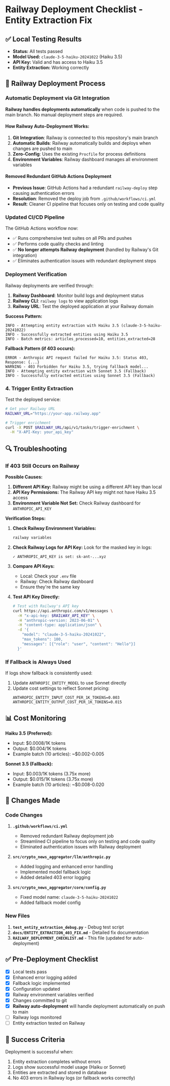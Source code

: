 # Railway Deployment Checklist - Entity Extraction Fix

## ✅ Local Testing Results
- **Status:** All tests passed
- **Model Used:** `claude-3-5-haiku-20241022` (Haiku 3.5)
- **API Key:** Valid and has access to Haiku 3.5
- **Entity Extraction:** Working correctly

## 🚀 Railway Deployment Process

### Automatic Deployment via Git Integration

**Railway handles deployments automatically** when code is pushed to the main branch. No manual deployment steps are required.

#### How Railway Auto-Deployment Works:
1. **Git Integration**: Railway is connected to this repository's main branch
2. **Automatic Builds**: Railway automatically builds and deploys when changes are pushed to main
3. **Zero-Config**: Uses the existing `Procfile` for process definitions
4. **Environment Variables**: Railway dashboard manages all environment variables

#### Removed Redundant GitHub Actions Deployment
- **Previous Issue**: GitHub Actions had a redundant `railway-deploy` step causing authentication errors
- **Resolution**: Removed the deploy job from `.github/workflows/ci.yml`
- **Result**: Cleaner CI pipeline that focuses only on testing and code quality

### Updated CI/CD Pipeline
The GitHub Actions workflow now:
- ✅ Runs comprehensive test suites on all PRs and pushes
- ✅ Performs code quality checks and linting
- ✅ **No longer attempts Railway deployment** (handled by Railway's Git integration)
- ✅ Eliminates authentication issues with redundant deployment steps

### Deployment Verification
Railway deployments are verified through:
1. **Railway Dashboard**: Monitor build logs and deployment status
2. **Railway CLI**: `railway logs` to view application logs
3. **Railway URL**: Test the deployed application at your Railway domain


**Success Pattern:**
```
INFO - Attempting entity extraction with Haiku 3.5 (claude-3-5-haiku-20241022)
INFO - Successfully extracted entities using Haiku 3.5
INFO - Batch metrics: articles_processed=10, entities_extracted=28
```

**Fallback Pattern (if 403 occurs):**
```
ERROR - Anthropic API request failed for Haiku 3.5: Status 403, Response: {...}
WARNING - 403 Forbidden for Haiku 3.5, trying fallback model...
INFO - Attempting entity extraction with Sonnet 3.5 (Fallback)
INFO - Successfully extracted entities using Sonnet 3.5 (Fallback)
```

### 4. Trigger Entity Extraction
Test the deployed service:

```bash
# Get your Railway URL
RAILWAY_URL="https://your-app.railway.app"

# Trigger enrichment
curl -X POST $RAILWAY_URL/api/v1/tasks/trigger-enrichment \
  -H "X-API-Key: your_api_key"
```

## 🔍 Troubleshooting

### If 403 Still Occurs on Railway

**Possible Causes:**
1. **Different API Key:** Railway might be using a different API key than local
2. **API Key Permissions:** The Railway API key might not have Haiku 3.5 access
3. **Environment Variable Not Set:** Check Railway dashboard for `ANTHROPIC_API_KEY`

**Verification Steps:**

1. **Check Railway Environment Variables:**
   ```bash
   railway variables
   ```

2. **Check Railway Logs for API Key:**
   Look for the masked key in logs:
   ```
   ✓ ANTHROPIC_API_KEY is set: sk-ant-...xyz
   ```

3. **Compare API Keys:**
   - Local: Check your `.env` file
   - Railway: Check Railway dashboard
   - Ensure they're the same key

4. **Test API Key Directly:**
   ```bash
   # Test with Railway's API key
   curl https://api.anthropic.com/v1/messages \
     -H "x-api-key: $RAILWAY_API_KEY" \
     -H "anthropic-version: 2023-06-01" \
     -H "content-type: application/json" \
     -d '{
       "model": "claude-3-5-haiku-20241022",
       "max_tokens": 100,
       "messages": [{"role": "user", "content": "Hello"}]
     }'
   ```

### If Fallback is Always Used

If logs show fallback is consistently used:
1. Update `ANTHROPIC_ENTITY_MODEL` to use Sonnet directly
2. Update cost settings to reflect Sonnet pricing:
   ```
   ANTHROPIC_ENTITY_INPUT_COST_PER_1K_TOKENS=0.003
   ANTHROPIC_ENTITY_OUTPUT_COST_PER_1K_TOKENS=0.015
   ```

## 📊 Cost Monitoring

**Haiku 3.5 (Preferred):**
- Input: $0.0008/1K tokens
- Output: $0.004/1K tokens
- Example batch (10 articles): ~$0.002-0.005

**Sonnet 3.5 (Fallback):**
- Input: $0.003/1K tokens (3.75x more)
- Output: $0.015/1K tokens (3.75x more)
- Example batch (10 articles): ~$0.008-0.020

## 📝 Changes Made

### Code Changes
1. **`.github/workflows/ci.yml`**
   - Removed redundant Railway deployment job
   - Streamlined CI pipeline to focus only on testing and code quality
   - Eliminated authentication issues with Railway deployment

2. **`src/crypto_news_aggregator/llm/anthropic.py`**
   - Added logging and enhanced error handling
   - Implemented model fallback logic
   - Added detailed 403 error logging

3. **`src/crypto_news_aggregator/core/config.py`**
   - Fixed model name: `claude-3-5-haiku-20241022`
   - Added fallback model config

### New Files
1. **`test_entity_extraction_debug.py`** - Debug test script
2. **`docs/ENTITY_EXTRACTION_403_FIX.md`** - Detailed fix documentation
3. **`RAILWAY_DEPLOYMENT_CHECKLIST.md`** - This file (updated for auto-deployment)

## ✅ Pre-Deployment Checklist

- [x] Local tests pass
- [x] Enhanced error logging added
- [x] Fallback logic implemented
- [x] Configuration updated
- [x] Railway environment variables verified
- [x] Changes committed to git
- [x] **Railway auto-deployment** will handle deployment automatically on push to main
- [ ] Railway logs monitored
- [ ] Entity extraction tested on Railway

## 🎯 Success Criteria

Deployment is successful when:
1. Entity extraction completes without errors
2. Logs show successful model usage (Haiku or Sonnet)
3. Entities are extracted and stored in database
4. No 403 errors in Railway logs (or fallback works correctly)
